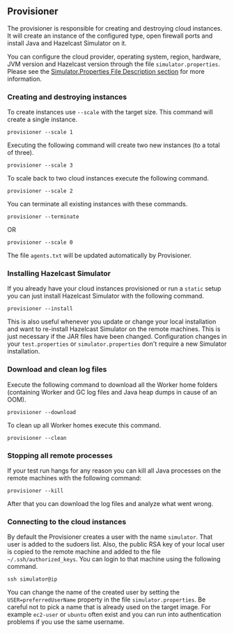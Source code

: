
## Provisioner

The provisioner is responsible for creating and destroying cloud instances. It will create an instance of the configured type, open firewall ports and install Java and Hazelcast Simulator on it.

You can configure the cloud provider, operating system, region, hardware, JVM version and Hazelcast version through
the file `simulator.properties`. Please see the [Simulator.Properties File Description section](#simulator-properties-file-description) for more information. 

### Creating and destroying instances 

To create instances use `--scale` with the target size. This command will create a single instance.

```
provisioner --scale 1
```

Executing the following command will create two new instances (to a total of three).  

```
provisioner --scale 3
```

To scale back to two cloud instances execute the following command.

```
provisioner --scale 2
```

You can terminate all existing instances with these commands.   

```
provisioner --terminate
```

OR

```
provisioner --scale 0
```

The file `agents.txt` will be updated automatically by Provisioner.

### Installing Hazelcast Simulator

If you already have your cloud instances provisioned or run a `static` setup you can just install Hazelcast Simulator with the following command.

```
provisioner --install
```

This is also useful whenever you update or change your local installation and want to re-install Hazelcast Simulator on the remote machines. This is just necessary if the JAR files have been changed. Configuration changes in your `test.properties` or `simulator.properties` don't require a new Simulator installation.

### Download and clean log files

Execute the following command to download all the Worker home folders (containing Worker and GC log files and Java heap dumps in cause of an OOM).

```
provisioner --download
```

To clean up all Worker homes execute this command.

```
provisioner --clean
```

### Stopping all remote processes

If your test run hangs for any reason you can kill all Java processes on the remote machines with the following command:

```
provisioner --kill
```

After that you can download the log files and analyze what went wrong.

### Connecting to the cloud instances

By default the Provisioner creates a user with the name `simulator`. That user is added to the sudoers list. Also, the public RSA key of your local user is copied to the remote machine and added to the file `~/.ssh/authorized_keys`. You can login to that machine using the following command.

```
ssh simulator@ip
```

You can change the name of the created user by setting the `USER=preferredUserName` property in the file `simulator.properties`. Be careful not to pick a name that is already used on the target image. For example `ec2-user` or `ubuntu` often exist and you can run into authentication problems if you use the same username.
